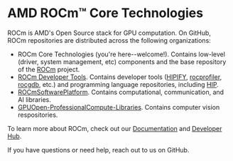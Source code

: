 # AMD ROCm™ Core Technologies

ROCm is AMD's Open Source stack for GPU computation. On GitHub, ROCm repositories are distributed across the following organizations:

- ROCm Core Technologies (you're here--welcome!). Contains low-level (driver, system management, etc) components and the base repository of the [ROCm](https://github.com/RadeonOpenCompute/ROCm) project.
- [ROCm Developer Tools](https://github.com/ROCm-Developer-Tools). Contains developer tools ([HIPIFY](https://github.com/ROCm-Developer-Tools/HIPIFY), [rocprofiler](https://github.com/ROCm-Developer-Tools/rocprofiler), [rocgdb](https://github.com/ROCm-Developer-Tools/rocgdb), etc.) and programming language repositories, including [HIP](https://github.com/ROCm-Developer-Tools/HIP).
- [ROCmSoftwarePlatform](https://github.com/ROCmSoftwarePlatform). Contains computational, communication, and AI libraries.
- [GPUOpen-ProfessionalCompute-Libraries](https://github.com/GPUOpen-ProfessionalCompute-Libraries). Contains computer vision respositories.

To learn more about ROCm, check out our [Documentation](https://rocm.docs.amd.com/en/latest/) and [Developer Hub](https://www.amd.com/en/developer/rocm-hub.html).

If you have questions or need help, reach out to us on GitHub.

